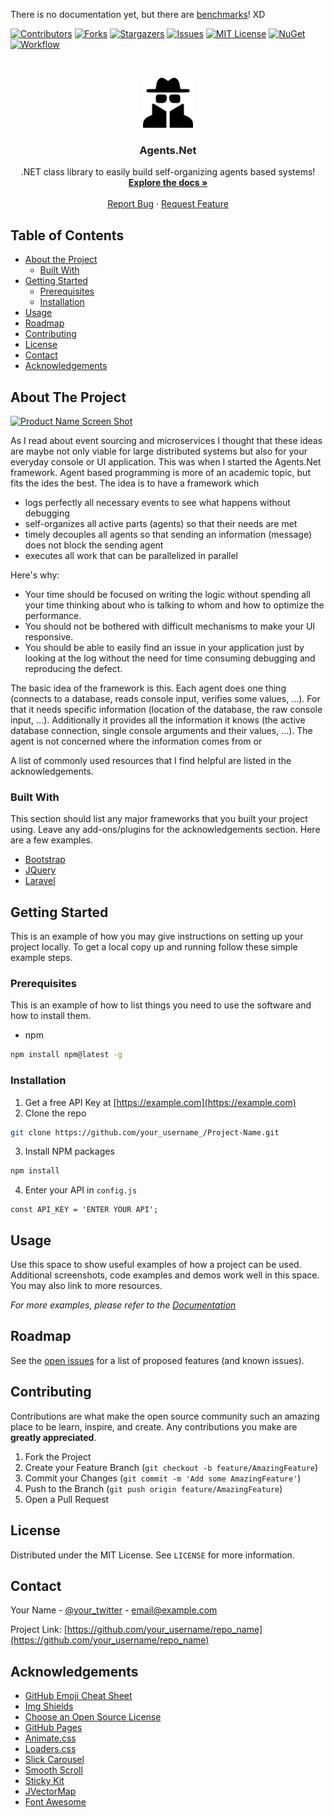 

There is no documentation yet, but there are [benchmarks](https://github.com/agents-net/agents.net/wiki/Benchmarks)! XD

<!-- PROJECT SHIELDS -->
<!--
*** I'm using markdown "reference style" links for readability.
*** Reference links are enclosed in brackets [ ] instead of parentheses ( ).
*** See the bottom of this document for the declaration of the reference variables
*** https://www.markdownguide.org/basic-syntax/#reference-style-links
-->
[![Contributors][contributors-shield]][contributors-url]
[![Forks][forks-shield]][forks-url]
[![Stargazers][stars-shield]][stars-url]
[![Issues][issues-shield]][issues-url]
[![MIT License][license-shield]][license-url]
[![NuGet][nuget-shield]][nuget-url]
[![Workflow][workflow-shield]][workflow-url]


<!-- PROJECT LOGO -->
<br />
<p align="center">
  <a href="https://github.com/agents-net/agents.net">
    <img src="images/logo.png" alt="Logo" width="80" height="80">
  </a>

  <h3 align="center">Agents.Net</h3>

  <p align="center">
    .NET class library to easily build self-organizing agents based systems!
    <br />
    <a href="https://github.com/agents-net/agents.net/wiki"><strong>Explore the docs »</strong></a>
    <br />
    <br />
    <a href="https://github.com/othneildrew/Best-README-Template/issues">Report Bug</a>
    ·
    <a href="https://github.com/othneildrew/Best-README-Template/issues">Request Feature</a>
  </p>
</p>



<!-- TABLE OF CONTENTS -->
## Table of Contents

* [About the Project](#about-the-project)
  * [Built With](#built-with)
* [Getting Started](#getting-started)
  * [Prerequisites](#prerequisites)
  * [Installation](#installation)
* [Usage](#usage)
* [Roadmap](#roadmap)
* [Contributing](#contributing)
* [License](#license)
* [Contact](#contact)
* [Acknowledgements](#acknowledgements)



<!-- ABOUT THE PROJECT -->
## About The Project

[![Product Name Screen Shot][product-screenshot]](https://example.com)

As I read about event sourcing and microservices I thought that these ideas are maybe not only viable for large distributed systems but also for your everyday console or UI application. This was when I started the Agents.Net framework. Agent based programming is more of an academic topic, but fits the ides the best. The idea is to have a framework which 
* logs perfectly all necessary events to see what happens without debugging
* self-organizes all active parts (agents) so that their needs are met
* timely decouples all agents so that sending an information (message) does not block the sending agent
* executes all work that can be parallelized in parallel

Here's why:
* Your time should be focused on writing the logic without spending all your time thinking about who is talking to whom and how to optimize the performance.
* You should not be bothered with difficult mechanisms to make your UI responsive.
* You should be able to easily find an issue in your application just by looking at the log without the need for time consuming debugging and reproducing the defect.

The basic idea of the framework is this. Each agent does one thing (connects to a database, reads console input, verifies some values, ...). For that it needs specific information (location of the database, the raw console input, ...). Additionally it provides all the information it knows (the active database connection, single console arguments and their values, ...). The agent is not concerned where the information comes from or 

A list of commonly used resources that I find helpful are listed in the acknowledgements.

### Built With
This section should list any major frameworks that you built your project using. Leave any add-ons/plugins for the acknowledgements section. Here are a few examples.
* [Bootstrap](https://getbootstrap.com)
* [JQuery](https://jquery.com)
* [Laravel](https://laravel.com)



<!-- GETTING STARTED -->
## Getting Started

This is an example of how you may give instructions on setting up your project locally.
To get a local copy up and running follow these simple example steps.

### Prerequisites

This is an example of how to list things you need to use the software and how to install them.
* npm
```sh
npm install npm@latest -g
```

### Installation

1. Get a free API Key at [https://example.com](https://example.com)
2. Clone the repo
```sh
git clone https://github.com/your_username_/Project-Name.git
```
3. Install NPM packages
```sh
npm install
```
4. Enter your API in `config.js`
```JS
const API_KEY = 'ENTER YOUR API';
```



<!-- USAGE EXAMPLES -->
## Usage

Use this space to show useful examples of how a project can be used. Additional screenshots, code examples and demos work well in this space. You may also link to more resources.

_For more examples, please refer to the [Documentation](https://example.com)_



<!-- ROADMAP -->
## Roadmap

See the [open issues](https://github.com/othneildrew/Best-README-Template/issues) for a list of proposed features (and known issues).



<!-- CONTRIBUTING -->
## Contributing

Contributions are what make the open source community such an amazing place to be learn, inspire, and create. Any contributions you make are **greatly appreciated**.

1. Fork the Project
2. Create your Feature Branch (`git checkout -b feature/AmazingFeature`)
3. Commit your Changes (`git commit -m 'Add some AmazingFeature'`)
4. Push to the Branch (`git push origin feature/AmazingFeature`)
5. Open a Pull Request



<!-- LICENSE -->
## License

Distributed under the MIT License. See `LICENSE` for more information.



<!-- CONTACT -->
## Contact

Your Name - [@your_twitter](https://twitter.com/your_username) - email@example.com

Project Link: [https://github.com/your_username/repo_name](https://github.com/your_username/repo_name)



<!-- ACKNOWLEDGEMENTS -->
## Acknowledgements
* [GitHub Emoji Cheat Sheet](https://www.webpagefx.com/tools/emoji-cheat-sheet)
* [Img Shields](https://shields.io)
* [Choose an Open Source License](https://choosealicense.com)
* [GitHub Pages](https://pages.github.com)
* [Animate.css](https://daneden.github.io/animate.css)
* [Loaders.css](https://connoratherton.com/loaders)
* [Slick Carousel](https://kenwheeler.github.io/slick)
* [Smooth Scroll](https://github.com/cferdinandi/smooth-scroll)
* [Sticky Kit](http://leafo.net/sticky-kit)
* [JVectorMap](http://jvectormap.com)
* [Font Awesome](https://fontawesome.com)





<!-- MARKDOWN LINKS & IMAGES -->
<!-- https://www.markdownguide.org/basic-syntax/#reference-style-links -->
[contributors-shield]: https://img.shields.io/github/contributors/agents-net/agents.net.svg?style=flat-square
[contributors-url]: https://github.com/agents-net/agents.net/graphs/contributors
[forks-shield]: https://img.shields.io/github/forks/agents-net/agents.net.svg?style=flat-square
[forks-url]: https://github.com/agents-net/agents.net/network/members
[stars-shield]: https://img.shields.io/github/stars/agents-net/agents.net.svg?style=flat-square
[stars-url]: https://github.com/agents-net/agents.net/stargazers
[issues-shield]: https://img.shields.io/github/issues/agents-net/agents.net.svg?style=flat-square
[issues-url]: https://github.com/agents-net/agents.net/issues
[license-shield]: https://img.shields.io/github/license/agents-net/agents.net.svg?style=flat-square
[license-url]: https://github.com/agents-net/agents.net/blob/master/LICENSE
[nuget-shield]:https://img.shields.io/nuget/v/Agents.Net?style=flat-square
[nuget-url]:https://www.nuget.org/packages/Agents.Net
[workflow-shield]:https://img.shields.io/github/workflow/status/agents-net/agents.net/Build%2C%20Test%20and%20Publish?style=flat-square
[workflow-url]:https://github.com/agents-net/agents.net/actions?query=workflow%3A"Build%2C+Test+and+Publish"
[product-screenshot]: images/screenshot.png
<!--stackedit_data:
eyJoaXN0b3J5IjpbMjAwMjQxMjU1OCwtNDA3NDAxOTA4LC0xNz
I3NTY1OTE1LDQzNDAyOTU1MF19
-->